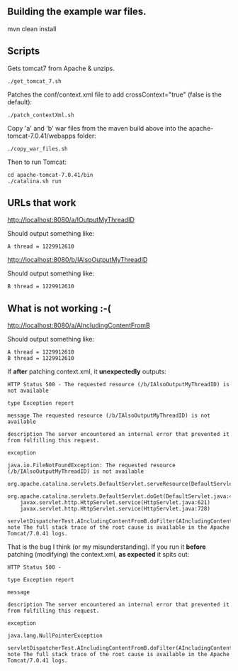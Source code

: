 ## Building the example war files.

mvn clean install

## Scripts 

Gets tomcat7 from Apache & unzips.

    ./get_tomcat_7.sh

Patches the conf/context.xml file to add crossContext="true" (false is the default):

    ./patch_contextXml.sh

Copy 'a' and 'b' war files from the maven build above into the apache-tomcat-7.0.41/webapps folder:

    ./copy_war_files.sh

Then to run Tomcat:

    cd apache-tomcat-7.0.41/bin
	./catalina.sh run

## URLs that work

[http://localhost:8080/a/IOutputMyThreadID](http://localhost:8080/a/IOutputMyThreadID)

Should output something like:

    A thread = 1229912610

[http://localhost:8080/b/IAlsoOutputMyThreadID](http://localhost:8080/b/IAlsoOutputMyThreadID)

Should output something like:

    B thread = 1229912610

## What is not working :-(

[http://localhost:8080/a/AIncludingContentFromB](http://localhost:8080/a/AIncludingContentFromB)

Should output something like:

    A thread = 1229912610
    B thread = 1229912610

If **after** patching context.xml, it **unexpectedly** outputs:

    HTTP Status 500 - The requested resource (/b/IAlsoOutputMyThreadID) is not available
    
    type Exception report
    
    message The requested resource (/b/IAlsoOutputMyThreadID) is not available
    
    description The server encountered an internal error that prevented it from fulfilling this request.
    
    exception
    
    java.io.FileNotFoundException: The requested resource (/b/IAlsoOutputMyThreadID) is not available
    	org.apache.catalina.servlets.DefaultServlet.serveResource(DefaultServlet.java:776)
    	org.apache.catalina.servlets.DefaultServlet.doGet(DefaultServlet.java:411)
    	javax.servlet.http.HttpServlet.service(HttpServlet.java:621)
    	javax.servlet.http.HttpServlet.service(HttpServlet.java:728)
    	servletDispatcherTest.AIncludingContentFromB.doFilter(AIncludingContentFromB.java:25)
    note The full stack trace of the root cause is available in the Apache Tomcat/7.0.41 logs.
	
That is the bug I think (or my misunderstanding). If you run it **before** patching (modifying) the context.xml, **as expected** it spits out:

    HTTP Status 500 -
    
    type Exception report
    
    message
    
    description The server encountered an internal error that prevented it from fulfilling this request.
    
    exception
    
    java.lang.NullPointerException
    	servletDispatcherTest.AIncludingContentFromB.doFilter(AIncludingContentFromB.java:23)
    note The full stack trace of the root cause is available in the Apache Tomcat/7.0.41 logs.
